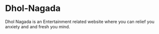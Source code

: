 # Dhol-Nagada
Dhol Nagada is an Entertainment related website where you can relief you anxiety and and fresh you mind.
